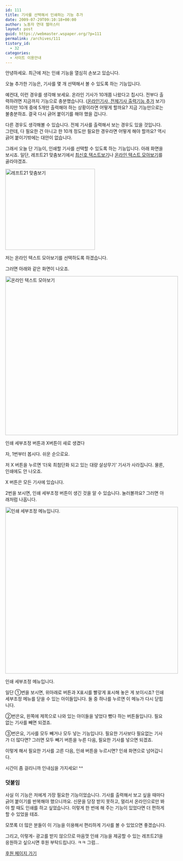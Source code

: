 ```yaml
---
id: 111
title: 기사를 선택해서 인쇄하는 기능 추가
date: 2009-07-29T09:10:18+00:00
author: 노동자 연대 웹마스터
layout: post
guid: https://webmaster.wspaper.org/?p=111
permalink: /archives/111
tistory_id:
  - 32
categories:
  - 사이트 이용안내
---
```

안녕하세요. 최근에 저는 인쇄 기능을 열심히 손보고 있습니다.

오늘 추가한 기능은, 기사를 몇 개 선택해서 볼 수 있도록 하는 기능입니다.

예컨대, 이런 경우를 생각해 보세요. 온라인 기사가 10개쯤 나왔다고 칩시다. 전부다 출력하려면 지금까지 기능으로 충분했습니다. (<a target="_blank" href="31">온라인기사, 전체기사 출력기능 추가</a>&nbsp;보기) 하지만 10개 중에 5개만 출력해야 하는 상황이라면 어떻게 할까요? 지금 기능만으로는 불충분하죠. 결국 다시 긁어 붙이기를 해야 했을 겁니다.

다른 경우도 생각해볼 수 있습니다. 전체 기사를 출력해서 보는 경우도 있을 것입니다. 그런데, 다 필요한 건 아니고 한 10개 정도만 필요한 경우라면 어떻게 해야 할까요? 역시 긁어 붙이기밖에는 대안이 없습니다.

그래서 오늘 단 기능이, 인쇄할 기사를 선택할 수 있도록 하는 기능입니다. 아래 화면을 보시죠. 일단, 레프트21 맞춤보기에서 <a target="_blank" href="http://wspaper.org/5_viewtext.php" class="broken_link">최신호 텍스트보기</a>나 <a target="_blank" href="http://wspaper.org/5_viewtext.php?option=online" class="broken_link">온라인 텍스트 모아보기</a>를 골라야겠죠.

<img src="https://webmaster.wspaper.org/wp-content/uploads/1/cfile9.uf.1661E74B4D084715017BAF.gif" class="aligncenter" width="280" height="253" alt="레프트21 맞춤보기" />

저는 온라인 텍스트 모아보기를 선택하도록 하겠습니다.

그러면 아래와 같은 화면이 나오죠.

<div style="width: 550px" class="wp-caption aligncenter">
  <img src="https://webmaster.wspaper.org/wp-content/uploads/1/cfile24.uf.1965E9484D084715089299.gif" width="540" height="496" alt="온라인 텍스트 모아보기" />
  
  <p class="wp-caption-text">
    인쇄 세부조정 버튼과 X버튼이 새로 생겼다
  </p>
</div>

자, 1번부터 봅시다. 쉬운 순으로요.

저 X 버튼을 누르면 ‘더욱 최첨단화 되고 있는 대량 살상무기’ 기사가 사라집니다. 물론, 인쇄에도 안 나오죠.

X 버튼은 모든 기사에 있습니다.

2번을 보시면, 인쇄 세부조정 버튼이 생긴 것을 알 수 있습니다. 눌러볼까요? 그러면 아래처럼 나옵니다.

<div style="width: 550px" class="wp-caption aligncenter">
  <img src="https://webmaster.wspaper.org/wp-content/uploads/1/cfile4.uf.131EA3504D084716257699.gif" width="540" height="520" alt="인쇄 세부조정 메뉴입니다." />
  
  <p class="wp-caption-text">
    인쇄 세부조정 메뉴입니다.
  </p>
</div>

일단 ①번을 보시면, 위아래로 버튼과 X표시를 빨갛게 표시해 놓은 게 보이시죠? 인쇄 세부조정 메뉴를 닫을 수 있는 아이들입니다. 둘 중 하나를 누르면 이 메뉴가 다시 닫힙니다.

②번은요, 왼쪽에 제목으로 나와 있는 아이들을 넣었다 뺐다 하는 버튼들입니다. 필요 없는 기사를 빼면 되겠죠.

③번은요, 기사를 모두 빼거나 모두 넣는 기능입니다. 필요한 기사보다 필요없는 기사가 더 많다면? 그러면 모두 빼기 버튼을 누른 다음, 필요한 기사를 넣으면 되겠죠.

이렇게 해서 필요한 기사를 고른 다음, 인쇄 버튼을 누르시면? 인쇄 화면으로 넘어갑니다.

시간이 좀 걸리니까 인내심을 가지세요! ^^

### 덧붙임

사실 이 기능은 저에게 가장 필요한 기능이었습니다. 기사를 출력해서 보고 싶을 때마다 긁어 붙이기를 반복해야 했으니까요. 신문을 당장 받지 못하고, 멀리서 온라인으로만 봐야 할 때도 인쇄를 하고 싶었습니다. 이렇게 한 번에 해 주는 기능이 있었다면 더 편하게 할 수 있었을 테죠.

모쪼록 더 많은 분들이 이 기능을 이용해서 편리하게 기사를 볼 수 있었으면 좋겠습니다.

그리고, 이렇게- 광고를 받지 않으므로 마음껏 인쇄 기능을 제공할 수 있는 레프트21을 응원하고 싶으시면 후원 부탁드립니다. ㅋㅋ 그럼&#8230;

<a target="_blank" href="http://wspaper.org/B_support.php?from=webmasterBlog">후원 페이지 가기</a>
